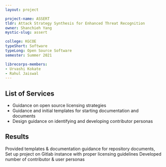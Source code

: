 ```yaml
---
layout: project

project-name: ASSERT
tldr: Attack Strategy Synthesis for Enhanced Threat Recognition
owner: Shanchieh Yang
mystic-slug: assert

college: KGCOE
typeShort: Software
typeLong: Open Source Software
semester: Summer 2021

librecorps-members:
- Urvashi Kokate
- Rahul Jaiswal
---
```


## List of Services
- Guidance on open source licensing strategies
- Guidance and initial templates for starting documentation and documents
- Design guidance on identifying and developing contributor personas

## Results

Provided templates & documentation guidance for repository documents, Set up project on Gitlab instance with proper licensing guidelines Developed number of contributor & user personas

